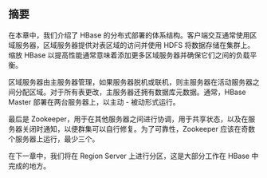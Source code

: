 ## 摘要

在本章中，我们介绍了 HBase 的分布式部署的体系结构。客户端交互通常使用区域服务器，区域服务器提供对表区域的访问并使用 HDFS 将数据存储在集群上。缩放 HBase 以提高性能通常意味着添加更多区域服务器并确保它们之间的负载平衡。

区域服务器由主服务器管理，如果服务器脱机或联机，则主服务器在活动服务器之间分配区域。对于所有表更改，主服务器还拥有数据库元数据。通常，HBase Master 部署在两台服务器上，以主动 - 被动形式运行。

最后是 Zookeeper，用于在其他服务器之间进行协调，用于共享状态，以及在服务器关闭时通知，以便群集可以自行修复。为了可靠性，Zookeeper 应该在奇数个服务器上运行，最少三个。

在下一章中，我们将在 Region Server 上进行分区，这是大部分工作在 HBase 中完成的地方。